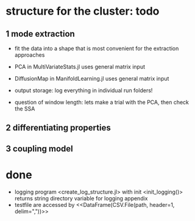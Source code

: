 # structure for the cluster: todo

## 1 mode extraction

- fit the data into a shape that is most convenient for the extraction approaches
- PCA in MultiVariateStats.jl uses general matrix input
- DiffusionMap in ManifoldLearning.jl uses general matrix input
- output storage: log everything in individual run folders!
	
- question of window length: lets make a trial with the PCA, then check the SSA
	

## 2 differentiating properties

## 3 coupling model

# done

- logging program <create_log_structure.jl> with init <init_logging()> returns string directory variable for logging appendix
- testfile are accessed by <<DataFrame(CSV.File(path, header=1, delim=","))>>
